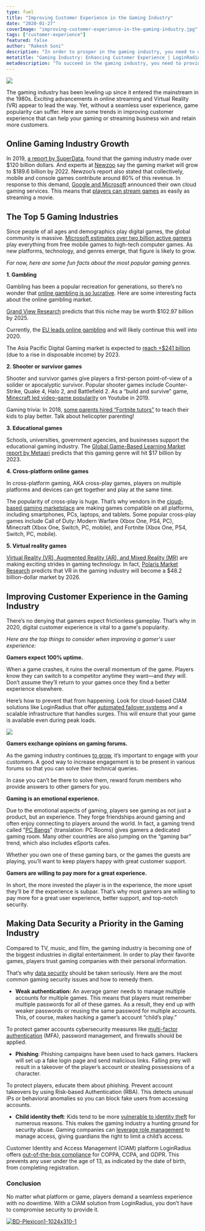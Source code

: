 ```yaml
---
type: fuel
title: "Improving Customer Experience in the Gaming Industry"
date: "2020-01-27"
coverImage: "improving-customer-experience-in-the-gaming-industry.jpg"
tags: ["customer-experience"]
featured: false 
author: "Rakesh Soni" 
description: "In order to prosper in the gaming industry, you need to offer a smooth user interface. Learn how it is possible to use emerging technologies to draw and retain more clients."
metatitle: "Gaming Industry: Enhancing Customer Experience | LoginRadius"
metadescription: "To succeed in the gaming industry, you need to provide a seamless user experience. Learn how to leverage modern technology to win and retain more customers."
---
```


![](image1.jpg)

The gaming industry has been leveling up since it entered the mainstream in the 1980s. Exciting advancements in online streaming and Virtual Reality (VR) appear to lead the way. Yet, without a seamless user experience, game popularity can suffer. Here are some trends in improving customer experience that can help your gaming or streaming business win and retain more customers.

## Online Gaming Industry Growth

In 2019, [a report by SuperData](https://venturebeat.com/2020/01/02/superdata-games-hit-120-1-billion-in-2019-with-fortnite-topping-1-8-billion/), found that the gaming industry made over $120 billion dollars. And experts at [Newzoo](https://newzoo.com/insights/articles/newzoo-adjusts-global-games-forecast-to-148-8-billion-slower-growth-in-console-spending-starts-sooner-than-expected/) say the gaming market will grow to $189.6 billion by 2022. Newzoo’s report also stated that collectively, mobile and console games contribute around 80% of this revenue. In response to this demand, [Google and Microsoft](https://www.theverge.com/2019/6/19/18683382/what-is-cloud-gaming-google-stadia-microsoft-xcloud-faq-explainer) announced their own cloud gaming services. This means that [players can stream games](https://www.theverge.com/2019/6/19/18683382/what-is-cloud-gaming-google-stadia-microsoft-xcloud-faq-explainer) as easily as streaming a movie.

## The Top 5 Gaming Industries

Since people of all ages and demographics play digital games, the global community is massive. [Microsoft estimates over two billion active gamers](https://www.businessinsider.com/video-game-industry-120-billion-future-innovation-2019-9) play everything from free mobile games to high-tech computer games. As new platforms, technology, and genres emerge, that figure is likely to grow. 

_For now, here are some fun facts about the most popular gaming genres._

**1\. Gambling**

Gambling has been a popular recreation for generations, so there’s no wonder that [online gambling is so lucrative](https://www.loginradius.com/blog/2020/06/online-casino-and-gambling-cyber-threat/). Here are some interesting facts about the online gambling market.

[Grand View Research](https://www.prnewswire.com/news-releases/online-gambling-market-worth-102-97-billion-by-2025--cagr-11-5-grand-view-research-inc-300907362.html) predicts that this niche may be worth $102.97 billion by 2025.

Currently, the [EU leads online gambling](https://www.egba.eu/eu-market/) and will likely continue this well into 2020. 

The Asia Pacific Digital Gaming market is expected to [reach +$241 billion](https://newzoo.com/insights/articles/newzoo-games-market-numbers-revenues-and-audience-2020-2023/) (due to a rise in disposable income) by 2023. 

**2\. Shooter or survivor games**

Shooter and survivor games give players a first-person point-of-view of a solider or apocalyptic survivor. Popular shooter games include Counter-Strike, Quake 4, Halo 2, and Battlefield 2. As a “build and survive” game, [Minecraft led video-game popularity](https://www.theverge.com/2019/12/5/20996849/minecraft-youtube-rewind-fortnite-grand-theft-auto-roblox-biggest-games-views) on Youtube in 2019.

Gaming trivia: In 2018, [some parents hired “Fortnite tutors”](https://www.usatoday.com/story/tech/2018/08/01/fortnite-tutors-thing-and-yes-parents-paying-them/882305002/) to teach their kids to play better. Talk about helicopter parenting! 

**3\. Educational games**

Schools, universities, government agencies, and businesses support the educational gaming industry. The [Global Game-Based Learning Market report by Metaari](https://www.gamesindustry.biz/articles/2018-08-08-metaari-game-based-learning-market-will-reach-usd17-billion-by-2023) predicts that this gaming genre will hit $17 billion by 2023. 

**4\. Cross-platform online games** 

In cross-platform gaming, AKA cross-play games, players on multiple platforms and devices can get together and play at the same time. 

The popularity of cross-play is huge. That’s why vendors in the [cloud-based gaming marketplace](https://www.digitaltrends.com/gaming/what-is-cloud-gaming-explained/) are making games compatible on all platforms, including smartphones, PCs, laptops, and tablets. Some popular cross-play games include Call of Duty: Modern Warfare (Xbox One, PS4, PC), Minecraft (Xbox One, Switch, PC, mobile), and Fortnite (Xbox One, PS4, Switch, PC, mobile).

**5\. Virtual reality games** 

[Virtual Reality (VR), Augmented Reality (AR), and Mixed Reality (MR)](https://www.forbes.com/sites/bernardmarr/2019/07/19/the-important-difference-between-virtual-reality-augmented-reality-and-mixed-reality/#15d83bad35d3) are making exciting strides in gaming technology. In fact, [Polaris Market Research](https://www.polarismarketresearch.com/industry-analysis/virtual-reality-vr-in-gaming-market) predicts that VR in the gaming industry will become a $48.2 billion-dollar market by 2026. 

## Improving Customer Experience in the Gaming Industry  

There’s no denying that gamers expect frictionless gameplay. That’s why in 2020, digital customer experience is vital to a game's popularity. 

_Here are the top things to consider when improving a gamer's user experience:_

**Gamers expect 100% uptime.** 

When a game crashes, it ruins the overall momentum of the game. Players know they can switch to a competitor anytime they want—and _they will_. Don’t assume they’ll return to your games once they find a better experience elsewhere.

Here’s how to prevent that from happening. Look for cloud-based CIAM solutions like LoginRadius that offer [automated failover systems](https://www.loginradius.com/engineering/failover-systems-and-loginradius-99-99-uptime/) and a scalable infrastructure that handles surges. This will ensure that your game is available even during peak loads. 

![](image2.jpg)

**Gamers exchange opinions on gaming forums.** 

As the gaming industry continues [to grow](https://www.forbes.com/sites/ilkerkoksal/2019/11/08/video-gaming-industry--its-revenue-shift/), it’s important to engage with your customers. A good way to increase engagement is to be present in various forums so that you can solve their technical queries.

In case you can’t be there to solve them, reward forum members who provide answers to other gamers for you. 

**Gaming is an emotional experience.**

Due to the emotional aspects of gaming, players see gaming as not just a product, but an experience. They forge friendships around gaming and often enjoy connecting to players around the world. In fact, a gaming trend called "[PC Bangs](https://www.researchgate.net/publication/228294342_PC_bang_Inc_The_Culture_and_Business_of_PC_bangs_in_Korea)" (translation: PC Rooms) gives gamers a dedicated gaming room. Many other countries are also jumping on the “gaming bar” trend, which also includes eSports cafes. 

Whether you own one of these gaming bars, or the games the guests are playing, you’ll want to keep players happy with great customer support. 

**Gamers are willing to pay more for a great experience.**

In short, the more invested the player is in the experience, the more upset they’ll be if the experience is subpar. That’s why most gamers are willing to pay more for a great user experience, better support, and top-notch security. 

## Making Data Security a Priority in the Gaming Industry

Compared to TV, music, and film, the gaming industry is becoming one of the biggest industries in digital entertainment. In order to play their favorite games, players trust gaming companies with their personal information. 

That’s why [data security](https://www.cpomagazine.com/tech/data-security-in-the-online-gaming-industry/) should be taken seriously. Here are the most common gaming security issues and how to remedy them.

- **Weak authentication:** An average gamer needs to manage multiple accounts for multiple games. This means that players must remember multiple passwords for all of these games. As a result, they end up with weaker passwords or reusing the same password for multiple accounts. This, of course, makes hacking a gamer’s account “child’s play.”

To protect gamer accounts cybersecurity measures like [multi-factor authentication](https://www.loginradius.com/blog/2019/06/what-is-multi-factor-authentication/) (MFA), password management, and firewalls should be applied. 

- **Phishing**: Phishing campaigns have been used to hack gamers. Hackers will set up a fake login page and send malicious links. Falling prey will result in a takeover of the player’s account or stealing possessions of a character. 

To protect players, educate them about phishing. Prevent account takeovers by using Risk-based Authentication (RBA). This detects unusual IPs or behavioral anomalies so you can block fake users from accessing accounts.

- **Child identity theft**: Kids tend to be more [vulnerable to identity theft](https://www.lifelock.com/learn-identity-theft-resources-teens-risk-identity-theft.html) for numerous reasons. This makes the gaming industry a hunting ground for security abuse. Gaming companies can [leverage role management](https://www.loginradius.com/role-management/) to manage access, giving guardians the right to limit a child’s access.

Customer Identity and Access Management (CIAM) platform LoginRadius offers [out-of-the-box compliance](https://www.loginradius.com/integrations/age-verification/) for COPPA, CCPA, and GDPR. This prevents any user under the age of 13, as indicated by the date of birth, from completing registration. 

### Conclusion 

No matter what platform or game, players demand a seamless experience with no downtime. With a CIAM solution from LoginRadius, you don’t have to compromise security to provide it. 

[![BD-Plexicon1-1024x310-1](BD-Plexicon1-1024x310-1.png)](https://www.loginradius.com/book-a-demo/)

